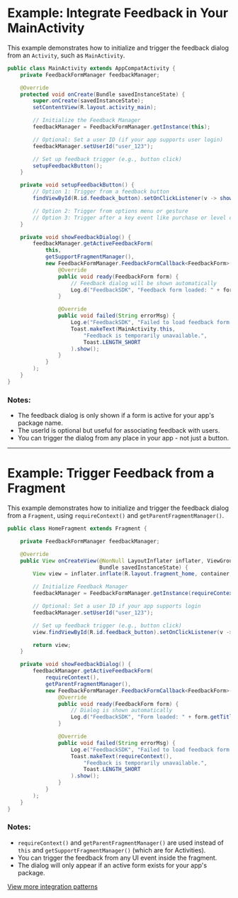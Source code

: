 # Example: Integrate Feedback in Your MainActivity
This example demonstrates how to initialize and trigger the feedback dialog from an `Activity`, such as `MainActivity`.

```java
public class MainActivity extends AppCompatActivity {
    private FeedbackFormManager feedbackManager;

    @Override
    protected void onCreate(Bundle savedInstanceState) {
        super.onCreate(savedInstanceState);
        setContentView(R.layout.activity_main);

        // Initialize the Feedback Manager
        feedbackManager = FeedbackFormManager.getInstance(this);

        // Optional: Set a user ID (if your app supports user login)
        feedbackManager.setUserId("user_123");

        // Set up feedback trigger (e.g., button click)
        setupFeedbackButton();
    }

    private void setupFeedbackButton() {
        // Option 1: Trigger from a feedback button
        findViewById(R.id.feedback_button).setOnClickListener(v -> showFeedbackDialog());

        // Option 2: Trigger from options menu or gesture
        // Option 3: Trigger after a key event like purchase or level completion
    }

    private void showFeedbackDialog() {
        feedbackManager.getActiveFeedbackForm(
            this,
            getSupportFragmentManager(),
            new FeedbackFormManager.FeedbackFormCallback<FeedbackForm>() {
                @Override
                public void ready(FeedbackForm form) {
                    // Feedback dialog will be shown automatically
                    Log.d("FeedbackSDK", "Feedback form loaded: " + form.getTitle());
                }

                @Override
                public void failed(String errorMsg) {
                    Log.e("FeedbackSDK", "Failed to load feedback form: " + errorMsg);
                    Toast.makeText(MainActivity.this,
                        "Feedback is temporarily unavailable.",
                        Toast.LENGTH_SHORT
                    ).show();
                }
            }
        );
    }
}

```

### Notes:
- The feedback dialog is only shown if a form is active for your app's package name.
- The userId is optional but useful for associating feedback with users.
- You can trigger the dialog from any place in your app - not just a button.

---

# Example: Trigger Feedback from a Fragment
This example demonstrates how to initialize and trigger the feedback dialog from a `Fragment`, using `requireContext()` and `getParentFragmentManager()`.

```java
public class HomeFragment extends Fragment {

    private FeedbackFormManager feedbackManager;

    @Override
    public View onCreateView(@NonNull LayoutInflater inflater, ViewGroup container,
                             Bundle savedInstanceState) {
        View view = inflater.inflate(R.layout.fragment_home, container, false);

        // Initialize Feedback Manager
        feedbackManager = FeedbackFormManager.getInstance(requireContext());

        // Optional: Set a user ID if your app supports login
        feedbackManager.setUserId("user_123");

        // Set up feedback trigger (e.g., button click)
        view.findViewById(R.id.feedback_button).setOnClickListener(v -> showFeedbackDialog());

        return view;
    }

    private void showFeedbackDialog() {
        feedbackManager.getActiveFeedbackForm(
            requireContext(),
            getParentFragmentManager(),
            new FeedbackFormManager.FeedbackFormCallback<FeedbackForm>() {
                @Override
                public void ready(FeedbackForm form) {
                    // Dialog is shown automatically
                    Log.d("FeedbackSDK", "Form loaded: " + form.getTitle());
                }

                @Override
                public void failed(String errorMsg) {
                    Log.e("FeedbackSDK", "Failed to load feedback form: " + errorMsg);
                    Toast.makeText(requireContext(),
                        "Feedback is temporarily unavailable.",
                        Toast.LENGTH_SHORT
                    ).show();
                }
            }
        );
    }
}
```

### Notes:
- `requireContext()` and `getParentFragmentManager()` are used instead of `this` and `getSupportFragmentManager()` (which are for Activities).
- You can trigger the feedback from any UI event inside the fragment.
- The dialog will only appear if an active form exists for your app's package.



[View more integration patterns](./example-integration-patterns)